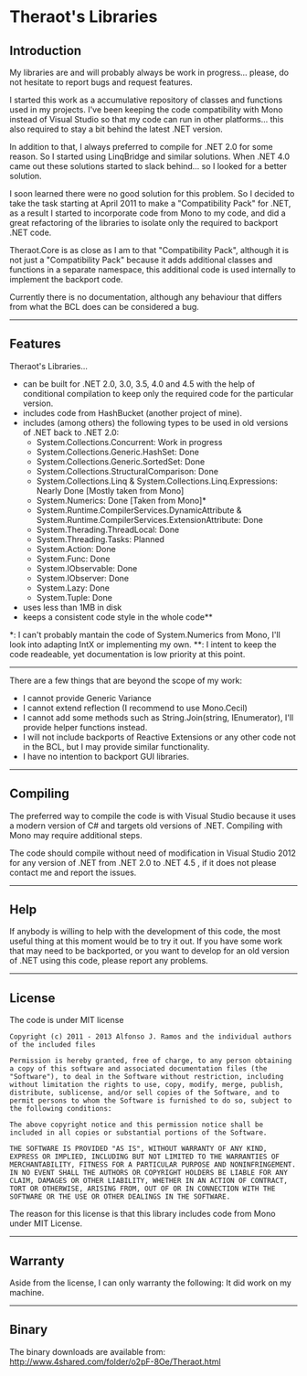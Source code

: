Theraot's Libraries
===

Introduction
---

My libraries are and will probably always be work in progress... please, do not hesitate to report bugs and request features.

I started this work as a accumulative repository of classes and functions used in my projects. I've been keeping the code compatibility with Mono instead of Visual Studio so that my code can run in other platforms... this also required to stay a bit behind the latest .NET version.

In addition to that, I always preferred to compile for .NET 2.0 for some reason. So I started using LinqBridge and similar solutions. When .NET 4.0 came out these solutions started to slack behind... so I looked for a better solution.

I soon learned there were no good solution for this problem. So I decided to take the task starting at April 2011 to make a "Compatibility Pack" for .NET, as a result I started to incorporate code from Mono to my code, and did a great refactoring of the libraries to isolate only the required to backport .NET code.

Theraot.Core is as close as I am to that "Compatibility Pack", although it is not just a "Compatibility Pack" because it adds additional classes and functions in a separate namespace, this additional code is used internally to implement the backport code.

Currently there is no documentation, although any behaviour that differs from what the BCL does can be considered a bug.

---
Features
---

Theraot's Libraries...

  - can be built for .NET 2.0, 3.0, 3.5, 4.0 and 4.5 with the help of conditional compilation to keep only the required code for the particular version.
  - includes code from HashBucket (another project of mine).
  - includes (among others) the following types to be used in old versions of .NET back to .NET 2.0:
    - System.Collections.Concurrent: Work in progress
    - System.Collections.Generic.HashSet: Done
    - System.Collections.Generic.SortedSet: Done
    - System.Collections.StructuralComparison: Done
    - System.Collections.Linq & System.Collections.Linq.Expressions: Nearly Done [Mostly taken from Mono]
    - System.Numerics: Done [Taken from Mono]*
    - System.Runtime.CompilerServices.DynamicAttribute & System.Runtime.CompilerServices.ExtensionAttribute: Done
    - System.Therading.ThreadLocal: Done
    - System.Threading.Tasks: Planned
    - System.Action: Done
    - System.Func: Done
    - System.IObservable: Done
    - System.IObserver: Done
    - System.Lazy: Done
    - System.Tuple: Done
  - uses less than 1MB in disk
  - keeps a consistent code style in the whole code**
    
*: I can't probably mantain the code of System.Numerics from Mono, I'll look into adapting IntX or implementing my own.
**: I intent to keep the code readeable, yet documentation is low priority at this point. 

---

There are a few things that are beyond the scope of my work:

  - I cannot provide Generic Variance
  - I cannot extend reflection (I recommend to use Mono.Cecil)
  - I cannot add some methods such as String.Join(string, IEnumerator<string>), I'll provide helper functions instead.
  - I will not include backports of Reactive Extensions or any other code not in the BCL, but I may provide similar functionality.
  - I have no intention to backport GUI libraries.

---
Compiling
---

The preferred way to compile the code is with Visual Studio because it uses a modern version of C# and targets old versions of .NET. Compiling with Mono may require additional steps.

The code should compile without need of modification in Visual Studio 2012 for any version of .NET from .NET 2.0 to .NET 4.5 , if it does not please contact me and report the issues.

---
Help
---

If anybody is willing to help with the development of this code, the most useful thing at this moment would be to try it out. If you have some work that may need to be backported, or you want to develop for an old version of .NET using this code, please report any problems.

---
License
---

The code is under MIT license

    Copyright (c) 2011 - 2013 Alfonso J. Ramos and the individual authors of the included files

    Permission is hereby granted, free of charge, to any person obtaining a copy of this software and associated documentation files (the "Software"), to deal in the Software without restriction, including without limitation the rights to use, copy, modify, merge, publish, distribute, sublicense, and/or sell copies of the Software, and to permit persons to whom the Software is furnished to do so, subject to the following conditions:

    The above copyright notice and this permission notice shall be included in all copies or substantial portions of the Software.

    THE SOFTWARE IS PROVIDED "AS IS", WITHOUT WARRANTY OF ANY KIND, EXPRESS OR IMPLIED, INCLUDING BUT NOT LIMITED TO THE WARRANTIES OF MERCHANTABILITY, FITNESS FOR A PARTICULAR PURPOSE AND NONINFRINGEMENT. IN NO EVENT SHALL THE AUTHORS OR COPYRIGHT HOLDERS BE LIABLE FOR ANY CLAIM, DAMAGES OR OTHER LIABILITY, WHETHER IN AN ACTION OF CONTRACT, TORT OR OTHERWISE, ARISING FROM, OUT OF OR IN CONNECTION WITH THE SOFTWARE OR THE USE OR OTHER DEALINGS IN THE SOFTWARE.

The reason for this license is that this library includes code from Mono under MIT License.

---
Warranty
---

Aside from the license, I can only warranty the following: It did work on my machine.

---
Binary
---

The binary downloads are available from: http://www.4shared.com/folder/o2pF-8Oe/Theraot.html
